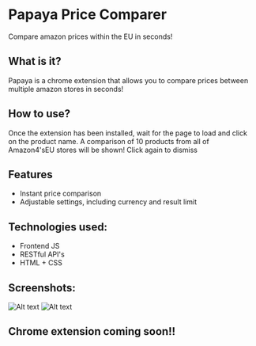 # Papaya Price Comparer
Compare amazon prices within the EU in seconds!

## What is it?
Papaya is a chrome extension that allows you to compare prices between multiple amazon stores in seconds!

## How to use?
Once the extension has been installed, wait for the page to load and click on the product name.
A comparison of 10 products from all of Amazon4'sEU stores will be shown! Click again to dismiss

## Features
* Instant price comparison
* Adjustable settings, including currency and result limit

## Technologies used:
* Frontend JS
* RESTful API's
* HTML + CSS

## Screenshots:
![Alt text](https://raw.githubusercontent.com/Vagif12/papaya/master/screenshot1.png?raw=true "screenshot1")
![Alt text](https://raw.githubusercontent.com/Vagif12/papaya/master/screenshot2.png?raw=true "screenshot2")

## Chrome extension coming soon!!
